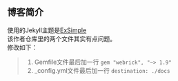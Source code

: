 ## 博客简介
使用的Jekyll主题是[ExSimple](https://github.com/loji44/ExSimple)    
该作者仓库里的两个文件其实有点问题。      
修改如下：     
> 1. Gemfile文件最后加一行 ``` gem "webrick", "~> 1.9" ```
> 2. _config.yml文件最后加一行  ``` destination: ./docs ```

